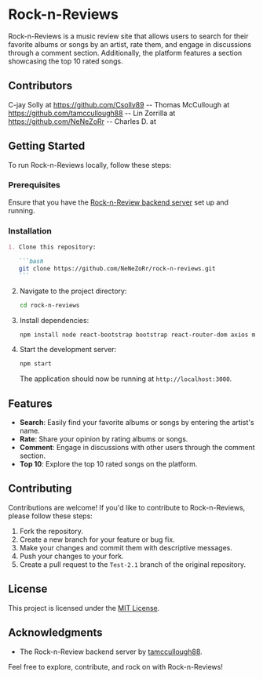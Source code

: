 # Rock-n-Reviews

Rock-n-Reviews is a music review site that allows users to search for their favorite albums or songs by an artist, rate them, and engage in discussions through a comment section. Additionally, the platform features a section showcasing the top 10 rated songs.

## Contributors

C-jay Solly at https://github.com/Csolly89 --
Thomas McCullough at https://github.com/tamccullough88 --
Lin Zorrilla at https://github.com/NeNeZoRr --
Charles D. at

## Getting Started

To run Rock-n-Reviews locally, follow these steps:

### Prerequisites

Ensure that you have the [Rock-n-Review backend server](https://github.com/tamccullough88/Rock-n-review-backend) set up and running.

### Installation

````markdown
1. Clone this repository:

   ```bash
   git clone https://github.com/NeNeZoRr/rock-n-reviews.git
   ```
````

2. Navigate to the project directory:

   ```bash
   cd rock-n-reviews
   ```

3. Install dependencies:

   ```bash
   npm install node react-bootstrap bootstrap react-router-dom axios mongoose bcrypt cors dotenv mongodb
   ```

4. Start the development server:

   ```bash
   npm start
   ```

   The application should now be running at `http://localhost:3000`.

## Features

- **Search**: Easily find your favorite albums or songs by entering the artist's name.
- **Rate**: Share your opinion by rating albums or songs.
- **Comment**: Engage in discussions with other users through the comment section.
- **Top 10**: Explore the top 10 rated songs on the platform.

## Contributing

Contributions are welcome! If you'd like to contribute to Rock-n-Reviews, please follow these steps:

1. Fork the repository.
2. Create a new branch for your feature or bug fix.
3. Make your changes and commit them with descriptive messages.
4. Push your changes to your fork.
5. Create a pull request to the `Test-2.1` branch of the original repository.

## License

This project is licensed under the [MIT License](LICENSE).

## Acknowledgments

- The Rock-n-Review backend server by [tamccullough88](https://github.com/tamccullough88).

Feel free to explore, contribute, and rock on with Rock-n-Reviews!
